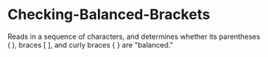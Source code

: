 # Checking-Balanced-Brackets
Reads in a sequence of characters, and determines whether its parentheses ( ), braces [ ], and curly braces { } are "balanced."  
